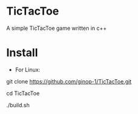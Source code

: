 # TicTacToe

A simple TicTacToe game written in c++

# Install

- For Linux:

git clone https://github.com/ginop-1/TicTacToe.git

cd TicTacToe

./build.sh
